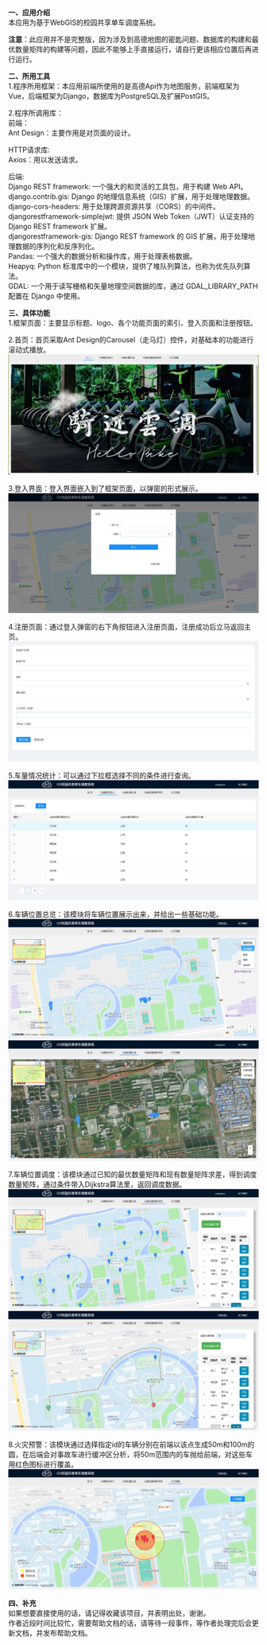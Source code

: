 **一、应用介绍**\
本应用为基于WebGIS的校园共享单车调度系统。

**注意**：此应用并不是完整版，因为涉及到高德地图的密匙问题、数据库的构建和最优数量矩阵的构建等问题，因此不能够上手直接运行，请自行更该相应位置后再进行运行。

**二、所用工具**\
1.程序所用框架：本应用前端所使用的是高德Api作为地图服务，前端框架为Vue，后端框架为Django，数据库为PostgreSQL及扩展PostGIS。

2.程序所调用库：\
前端：\
Ant Design：主要作用是对页面的设计。

HTTP请求库:\
Axios：用以发送请求。

后端:\
Django REST framework: 一个强大的和灵活的工具包，用于构建 Web API。\
django.contrib.gis: Django 的地理信息系统（GIS）扩展，用于处理地理数据。\
django-cors-headers: 用于处理跨源资源共享（CORS）的中间件。\
djangorestframework-simplejwt: 提供 JSON Web Token（JWT）认证支持的 Django REST framework 扩展。\
djangorestframework-gis: Django REST framework 的 GIS 扩展，用于处理地理数据的序列化和反序列化。\
Pandas: 一个强大的数据分析和操作库，用于处理表格数据。\
Heapyq: Python 标准库中的一个模块，提供了堆队列算法，也称为优先队列算法。\
GDAL: 一个用于读写栅格和矢量地理空间数据的库，通过 GDAL_LIBRARY_PATH 配置在 Django 中使用。

**三、具体功能**\
1.框架页面：主要显示标题、logo、各个功能页面的索引、登入页面和注册按钮。

2.首页：首页采取Ant Design的Carousel（走马灯）控件，对基础本的功能进行滚动式播放。
![image](https://github.com/sulangren/webGIS--GaodeApi-tramDispatch/blob/master/image/9.jpg)

3.登入界面：登入界面嵌入到了框架页面，以弹窗的形式展示。
![image](https://github.com/sulangren/webGIS--GaodeApi-tramDispatch/blob/master/image/10.jpg)

4.注册页面：通过登入弹窗的右下角按钮进入注册页面，注册成功后立马返回主页。
![image](https://github.com/sulangren/webGIS--GaodeApi-tramDispatch/blob/master/image/11.jpg)

5.车量情况统计：可以通过下拉框选择不同的条件进行查询。
![image](https://github.com/sulangren/webGIS--GaodeApi-tramDispatch/blob/master/image/3.jpg)

6.车辆位置总览：该模块将车辆位置展示出来，并给出一些基础功能。
![image](https://github.com/sulangren/webGIS--GaodeApi-tramDispatch/blob/master/image/4.jpg)
![iamge](https://github.com/sulangren/webGIS--GaodeApi-tramDispatch/blob/master/image/2.jpg)

7.车辆位置调度：该模块通过已知的最优数量矩阵和现有数量矩阵求差，得到调度数量矩阵，通过条件带入Dijkstra算法里，返回调度数据。
![image](https://github.com/sulangren/webGIS--GaodeApi-tramDispatch/blob/master/image/5.jpg)
![image](https://github.com/sulangren/webGIS--GaodeApi-tramDispatch/blob/master/image/6.jpg)

8.火灾预警：该模块通过选择指定id的车辆分别在前端以该点生成50m和100m的圆，在后端会对事故车进行缓冲区分析，将50m范围内的车抛给前端，对这些车用红色图标进行覆盖。
![image](https://github.com/sulangren/webGIS--GaodeApi-tramDispatch/blob/master/image/7.jpg)

**四、补充**\
如果想要直接使用的话，请记得收藏该项目，并表明出处，谢谢。\
作者近段时间比较忙，需要帮助文档的话，请等待一段事件，等作者处理完后会更新文档，并发布帮助文档。
